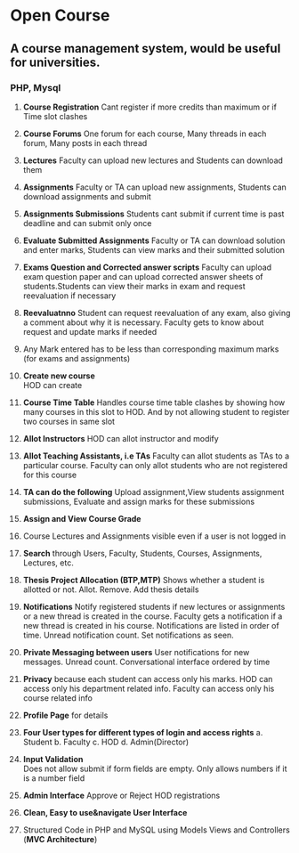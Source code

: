 # Open Course
## A course management system, would be useful for universities.
### PHP, Mysql


1. **Course Registration**
Cant register if more credits than maximum or if Time slot clashes

2. **Course Forums** 
One forum for each course, Many threads in each forum, Many posts in each thread 

3. **Lectures**
Faculty can upload new lectures and Students can download them 

4. **Assignments**
Faculty or TA can upload new assignments, Students can download assignments and submit 

5. **Assignments Submissions** 
Students cant submit if current time is past deadline and can submit only once

6. **Evaluate Submitted Assignments**
Faculty or TA can download solution and enter marks, Students can view marks and their submitted solution 

7. **Exams Question and Corrected answer scripts**
Faculty can upload exam question paper and can upload corrected answer sheets of students.Students can view their marks in exam and request reevaluation if necessary 
8. **Re­evaluatnno**
Student can request reevaluation of any exam, also giving a comment about why it is necessary. Faculty gets to know about request and update marks if needed 

9. Any Mark entered has to be less than corresponding maximum marks (for exams and 
assignments) 

10. **Create new course**  
HOD can create 

11. **Course Time Table**
Handles course time table clashes by showing how many courses in this slot to HOD. And by not allowing student to register two courses in same slot 

12. **Allot Instructors**
HOD can allot instructor and modify 

13. **Allot Teaching Assistants, i.e TAs** 
Faculty can allot students as TAs to a particular course. Faculty can only allot students who are not registered for this course 

14. **TA can do the following**
Upload assignment,View students assignment submissions, Evaluate and assign marks for these submissions 
15. **Assign and View Course Grade**
16. Course Lectures and Assignments visible even if a user is not logged in 
17. **Search**
through Users, Faculty, Students, Courses, Assignments, Lectures, etc. 
18. **Thesis Project Allocation (BTP,MTP)**
Shows whether a student is allotted or not. Allot. Remove. Add thesis details 

19. **Notifications**
Notify registered students if new lectures or assignments or a new thread is created in the course. Faculty gets a notification if a new thread is created in his course. Notifications are listed in order of time. Unread notification count. Set notifications as seen.

20. **Private Messaging between users**
User notifications for new messages. Unread count. Conversational interface ordered by time 
21. **Privacy**
because each student can access only his marks. HOD can access only his department related info. Faculty can access only his course related info 

22. **Profile Page** for details
23. **Four User types for different types of login and access rights**
a. Student b. Faculty c. HOD d. Admin(Director)

24. **Input Validation**  
Does not allow submit if form fields are empty. Only allows numbers if it is a number field 

25. **Admin Interface**
Approve or Reject HOD registrations
 

26. **Clean, Easy to use&navigate User Interface** 
27. Structured Code in PHP and MySQL using Models Views and Controllers (**MVC 
Architecture**)
